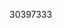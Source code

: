 [//]: # (Created by ./bin/manage_files.pl from ./species/Oesophagostomum_dentatum/PRJNA72579/Oesophagostomum_dentatum_PRJNA72579.publication.html on Thu Jun 11 13:44:57 2020)
30397333
